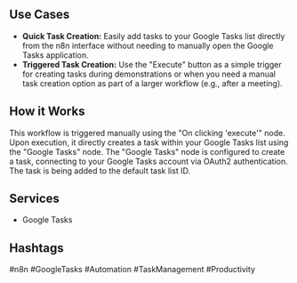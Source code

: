 ## Use Cases

*   **Quick Task Creation:**  Easily add tasks to your Google Tasks list directly from the n8n interface without needing to manually open the Google Tasks application.
*   **Triggered Task Creation:**  Use the "Execute" button as a simple trigger for creating tasks during demonstrations or when you need a manual task creation option as part of a larger workflow (e.g., after a meeting).

## How it Works

This workflow is triggered manually using the "On clicking 'execute'" node. Upon execution, it directly creates a task within your Google Tasks list using the "Google Tasks" node.  The "Google Tasks" node is configured to create a task, connecting to your Google Tasks account via OAuth2 authentication. The task is being added to the default task list ID.

## Services

*   Google Tasks

## Hashtags

#n8n #GoogleTasks #Automation #TaskManagement #Productivity
